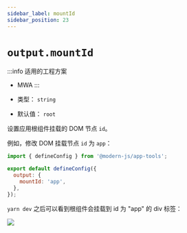 ```yaml
---
sidebar_label: mountId
sidebar_position: 23
---
```


# `output.mountId`

:::info 适用的工程方案
* MWA
:::

* 类型： `string`
* 默认值： `root`

设置应用根组件挂载的 DOM 节点 `id`。

例如，修改 DOM 挂载节点 `id` 为 `app`：

```javascript title="modern.config.js"
import { defineConfig } from '@modern-js/app-tools';

export default defineConfig({
  output: {
    mountId: 'app',
  },
});
```

`yarn dev` 之后可以看到根组件会挂载到 id 为 "app" 的 div 标签：

![](https://lf3-static.bytednsdoc.com/obj/eden-cn/aphqeh7uhohpquloj/modern-js/docs/output-mount-id.png)


